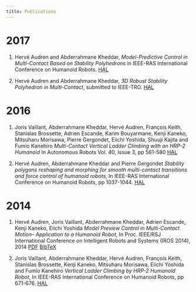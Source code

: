 ```yaml
---
title: Publications
---
```


2017
==========

1. Hervé Audren and Abderrahmane Kheddar, *Model-Predictive Control in Multi-Contact Based on Stability Polyhedrons* in IEEE-RAS International Conference on Humanoid Robots. [HAL](https://hal-lirmm.ccsd.cnrs.fr/lirmm-01624017)

2. Hervé Audren and Abderrahmane Kheddar, *3D Robust Stability Polyhedron in Multi-Contact*, submitted to IEEE-TRO. [HAL](https://hal-lirmm.ccsd.cnrs.fr/lirmm-01477362)


2016
==========

1. Joris Vaillant, Abderrahmane Kheddar, Hervé Audren, François Keith, Stanislas Brossette, Adrien Escande, Karim Bouyarmane, Kenji Kaneko, Mitsuharu Morisawa, Pierre Gergondet, Eiichi Yoshida, Shuuji Kajita and Fumio Kanehiro *Multi-Contact Vertical Ladder Climbing with an HRP-2 Humanoid* In Autonomous Robots Vol. 40, Issue 3, pp 561-580 [HAL](https://hal-lirmm.ccsd.cnrs.fr/hal-01276931/document)

2. Hervé Audren, Abderrahmane Kheddar and Pierre Gergondet *Stability polygons reshaping and morphing for smooth multi-contact transitions and force control of humanoid robots*, In IEEE-RAS International Conference on Humanoid Robots, pp 1037-1044. [HAL](https://hal-lirmm.ccsd.cnrs.fr/lirmm-01256512)

2014
==========

1. Hervé Audren, Joris Vaillant, Abderrahmane Kheddar, Adrien Escande,
Kenji Kaneko, Eiichi Yoshida *Model Preview Control in Multi-Contact Motion–
Application to a Humanoid Robot*, In Proc. IEEE/RSJ International Conference on Intelligent Robots and Systems (IROS 2014), 2014 [PDF](/pdf/iros2014.pdf) [BibTeX](/citations/iros2014.bib)

2. Joris Vaillant, Abderrahmane Kheddar, Hervé Audren, François Keith, Stanislas Brossette, Kenji Kaneko, Mitsuharu Morisawa, Eiichi Yoshida and Fumio Kanehiro *Vertical Ladder Climbing by HRP-2 Humanoid Robot*, In IEEE-RAS International Conference on Humanoid Robots, pp 671-676. [HAL](https://hal-lirmm.ccsd.cnrs.fr/hal-01276934)
